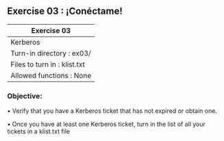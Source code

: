 ## Exercise 03 : ¡Conéctame!

|               Exercise 03             |
|---------------------------------------|
|             Kerberos                  |
| Turn-in directory : ex03/             |
| Files to turn in : klist.txt          |
| Allowed functions : None              |

 ### Objective: 


• Verify that you have a Kerberos ticket that has not expired or obtain one.

• Once you have at least one Kerberos ticket, turn in the list of all your
tickets in a klist.txt file
